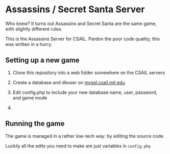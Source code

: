 Assassins / Secret Santa Server
===============================

Who knew? It turns out Assassins and Secret Santa are the same game, with
slightly different rules.

This is the Assassins Server for CSAIL. Pardon the poor code quality; this was
written in a hurry.

Setting up a new game
---------------------

1. Clone this repository into a web folder somewhere on the CSAIL servers

2. Create a database and dbuser on [mysql.csail.mit.edu](mysql.csail.mit.edu)

3. Edit config.php to include your new database name, user, password, and game mode

4. 


Running the game
----------------

The game is managed in a rather low-tech way: by editing the source code.

Luckily all the edits you need to make are just variables in `config.php`

